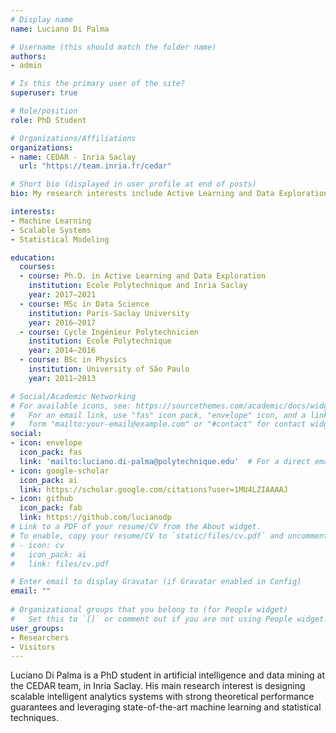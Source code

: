 ```yaml
---
# Display name
name: Luciano Di Palma

# Username (this should match the folder name)
authors:
- admin

# Is this the primary user of the site?
superuser: true

# Role/position
role: PhD Student

# Organizations/Affiliations
organizations:
- name: CEDAR - Inria Saclay
  url: "https://team.inria.fr/cedar"

# Short bio (displayed in user profile at end of posts)
bio: My research interests include Active Learning and Data Exploration.

interests:
- Machine Learning
- Scalable Systems
- Statistical Modeling

education:
  courses:
  - course: Ph.D. in Active Learning and Data Exploration
    institution: Ecole Polytechnique and Inria Saclay
    year: 2017–2021
  - course: MSc in Data Science
    institution: Paris-Saclay University
    year: 2016–2017
  - course: Cycle Ingénieur Polytechnicien
    institution: Ecole Polytechnique
    year: 2014–2016
  - course: BSc in Physics
    institution: University of São Paulo
    year: 2011–2013

# Social/Academic Networking
# For available icons, see: https://sourcethemes.com/academic/docs/widgets/#icons
#   For an email link, use "fas" icon pack, "envelope" icon, and a link in the
#   form "mailto:your-email@example.com" or "#contact" for contact widget.
social:
- icon: envelope
  icon_pack: fas
  link: 'mailto:luciano.di-palma@polytechnique.edu'  # For a direct email link, use "mailto:test@example.org".
- icon: google-scholar
  icon_pack: ai
  link: https://scholar.google.com/citations?user=1MU4LZIAAAAJ
- icon: github
  icon_pack: fab
  link: https://github.com/lucianodp
# Link to a PDF of your resume/CV from the About widget.
# To enable, copy your resume/CV to `static/files/cv.pdf` and uncomment the lines below.  
# - icon: cv
#   icon_pack: ai
#   link: files/cv.pdf

# Enter email to display Gravatar (if Gravatar enabled in Config)
email: ""
  
# Organizational groups that you belong to (for People widget)
#   Set this to `[]` or comment out if you are not using People widget.  
user_groups:
- Researchers
- Visitors
---
```


Luciano Di Palma is a PhD student in artificial intelligence and data mining at the CEDAR team, in Inria Saclay. His main research interest is designing scalable intelligent analytics systems with strong theoretical performance guarantees and leveraging state-of-the-art machine learning and statistical techniques.
